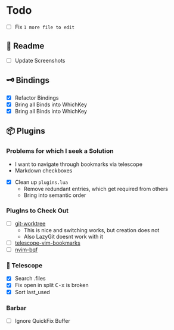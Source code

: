 # Todo

- [ ] Fix `1 more file to edit`

## 📄 Readme
- [ ] Update Screenshots

## 🗝  Bindings
- [x] Refactor Bindings
- [x] Bring all Binds into WhichKey
- [x] Bring all Binds into WhichKey

## 📦 Plugins
### Problems for which I seek a Solution
- I want to navigate through bookmarks via telescope
- Markdown checkboxes
- [x] Clean up `plugins.lua`
    - Remove redundant entries, which get required from others
    - Bring into semantic order

### PlugIns to Check Out 
- [ ] [git-worktree](https://github.com/ThePrimeagen/git-worktree.nvim)
  - This is nice and switching works, but creation does not
  - Also LazyGit doesnt work with it
- [ ] [telescope-vim-bookmarks](https://github.com/tom-anders/telescope-vim-bookmarks.nvim)
- [ ] [nvim-bqf](https://github.com/kevinhwang91/nvim-bqf)

### 🔭 Telescope 
- [x] Search .files
- [x] Fix open in split <kbd>C-x</kbd> is broken
- [x] Sort last_used

### Barbar
- [ ] Ignore QuickFix Buffer

